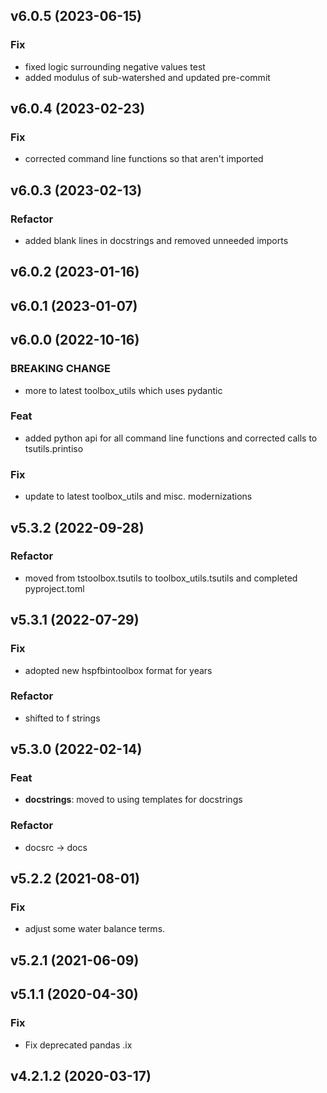 ## v6.0.5 (2023-06-15)

### Fix

- fixed logic surrounding negative values test
- added modulus of sub-watershed and updated pre-commit

## v6.0.4 (2023-02-23)

### Fix

- corrected command line functions so that aren't imported

## v6.0.3 (2023-02-13)

### Refactor

- added blank lines in docstrings and removed unneeded imports

## v6.0.2 (2023-01-16)

## v6.0.1 (2023-01-07)

## v6.0.0 (2022-10-16)

### BREAKING CHANGE

- more to latest toolbox_utils which uses pydantic

### Feat

- added python api for all command line functions and corrected calls to tsutils.printiso

### Fix

- update to latest toolbox_utils and misc. modernizations

## v5.3.2 (2022-09-28)

### Refactor

- moved from tstoolbox.tsutils to toolbox_utils.tsutils and completed pyproject.toml

## v5.3.1 (2022-07-29)

### Fix

- adopted new hspfbintoolbox format for years

### Refactor

- shifted to f strings

## v5.3.0 (2022-02-14)

### Feat

- **docstrings**: moved to using templates for docstrings

### Refactor

- docsrc -> docs

## v5.2.2 (2021-08-01)

### Fix

- adjust some water balance terms.

## v5.2.1 (2021-06-09)

## v5.1.1 (2020-04-30)

### Fix

- Fix deprecated pandas .ix

## v4.2.1.2 (2020-03-17)
